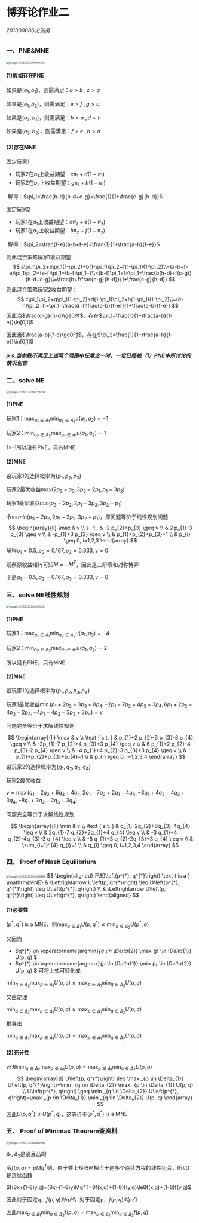 # 博弈论作业二

###### 201300086史浩男

### 一、PNE&MNE

<img src="C:\Users\Shawn\AppData\Roaming\Typora\typora-user-images\image-20230327090804102.png" alt="image-20230327090804102" style="zoom: 50%;" />

#### (1)假如存在PNE

如果是$(a_1,b_1)$，则需满足：$a> b\ ,c> g$

如果是$(a_1,b_2)$，则需满足：$e> f\ ,g> c$

如果是$(a_2,b_1)$，则需满足：$b>a\ ,d> h$

如果是$(a_2,b_2)$，则需满足：$f> e\ ,h> d$

#### (2)存在MNE

固定玩家1

- 玩家2在$b_1$上收益期望：$c\pi_1+d(1-\pi_1)$
- 玩家2在$b_2$上收益期望：$g\pi_1+h(1-\pi_1)$

​	解得：$\pi_1=\frac{h-d}{h-d+c-g}=\frac{1}{1+\frac{c-g}{h-d}}$

固定玩家2

- 玩家1在$a_1$上收益期望：$a\pi_2+e(1-\pi_2)$
- 玩家1在$a_2$上收益期望：$b\pi_2+f(1-\pi_2)$

​	解得：$\pi_2=\frac{f-e}{a-b+f-e}=\frac{1}{1+\frac{a-b}{f-e}}$

则此混合策略玩家1收益期望：
$$
a\pi_1\pi_2+e\pi_1(1-\pi_2)+b(1-\pi_1)\pi_2+f(1-\pi_1)(1-\pi_2)\\=(a-b+f-e)\pi_1\pi_2+(e-f)\pi_1+(b-f)\pi_1+f\\=(b-f)\pi_1+f=\pi_1=\frac{b(h-d)+f(c-g)}{h-d+c-g}\\=\frac{b+f\frac{c-g}{h-d}}{1+\frac{c-g}{h-d}}
$$
则此混合策略玩家2收益期望：
$$
c\pi_1\pi_2+g\pi_1(1-\pi_2)+d(1-\pi_1)\pi_2+h(1-\pi_1)(1-\pi_2)\\=(d-h)\pi_2+h=\pi_1=\frac{d+h\frac{a-b}{f-e}}{1+\frac{a-b}{f-e}}
$$
因此当$\frac{c-g}{h-d}\ge0时$，存在$\pi_1=\frac{1}{1+\frac{a-b}{f-e}}\in[0,1]$

因此当$\frac{a-b}{f-e}\ge0时$，存在$\pi_2=\frac{1}{1+\frac{a-b}{f-e}}\in[0,1]$

##### p.s.当参数不满足上述两个范围中任意之一时，一定已经被（1）PNE中所讨论的情况包含



### 二、solve NE

<img src="C:\Users\Shawn\AppData\Roaming\Typora\typora-user-images\image-20230327094228054.png" alt="image-20230327094228054" style="zoom: 50%;" />

#### (1)PNE

玩家1：$\max _{a_{1} \in A_{1}} \min _{a_{2} \in A_{2}} u\left(a_{1}, a_{2}\right)=-1$

玩家2：$\min _{a_{2} \in A_{2}}\max _{a_{1} \in A_{1}}  u\left(a_{1}, a_{2}\right)=1$

1>-1所以没有PNE，只有MNE

#### (2)MNE

设玩家1的选择概率为$\{p_1,p_2,p_3\}$

玩家2最优收益$max(2p_2-p_3,3p_3-2p_1,p_1-3p_2)$

玩家1最优收益$min(p_3-2p_2,2p_1-3p_3,3p_2-p_1)$

令$v=$$min(p_3-2p_2,2p_1-3p_3,3p_2-p_1)$，原问题等价于线性规划问题
$$
\begin{array}{ll}
\max & v \\
s . t . & -2 p_{2}+p_{3} \geq v \\
& 2 p_{1}-3 p_{3} \geq v \\
& -p_{1}+3 p_{2} \geq v \\
& p_{1}+p_{2}+p_{3}=1 \\
& p_{i} \geq 0, i=1,2,3
\end{array}
$$
解得$p_1=0.5,p_2=0.167,p_3=0.333,v=0$

观察原收益矩阵可知$M=-M^T$，因此是二阶零和对称博弈

于是$q_1=0.5,q_2=0.167,q_3=0.333,v=0$

### 三、solve NE线性规划

<img src="C:\Users\Shawn\AppData\Roaming\Typora\typora-user-images\image-20230327094310746.png" alt="image-20230327094310746" style="zoom: 50%;" />

#### (1)PNE

玩家1：$\max _{a_{1} \in A_{1}} \min _{a_{2} \in A_{2}} u\left(a_{1}, a_{2}\right)=-4$

玩家2：$\min _{a_{2} \in A_{2}}\max _{a_{1} \in A_{1}}  u\left(a_{1}, a_{2}\right)=2$

所以没有PNE，只有MNE

#### (2)MNE

设玩家1的选择概率为$\{p_1,p_2,p_3,p_4\}$

玩家1最优收益$\min \left(p_{1}+2 p_{2}-3 p_{3}-8 p_{4},-2p_{1}-7 p_{2}+4 p_{3}+3 p_{4}, 6 p_{1}+2 p_{2}-4 p_{3}-2 p_{4},-4 p_{1}+4 p_{2}-3 p_{3}+3 p_{4}\right)=v$

问题完全等价于求解线性规划:

$$
\begin{array}{ll}
\max & v \\
\text { s.t. } & p_{1}+2 p_{2}-3 p_{3}-8 p_{4} \geq v \\
& -2p_{1}-7 p_{2}+4 p_{3}+3 p_{4} \geq v \\
& 6 p_{1}+2 p_{2}-4 p_{3}-2 p_{4} \geq v \\
& -4 p_{1}+4 p_{2}-3 p_{3}+3 p_{4} \geq v \\
& p_{1}+p_{2}+p_{3}+p_{4}=1 \\
& p_{i} \geq 0, i=1,2,3,4
\end{array}
$$
设玩家2的选择概率为$\{q_1,q_2,q_3,q_4\}$

玩家2最优收益

$v=\max \left(q_{1}-2q_{2}+6q_{3}+4q_{4}, 2q_{1}-7 q_{2}+2q_{1}+4 q_{4},-3 q_{1}+4 q_{2}-4q_{3}+3 q_{4},-8 q_{1}+3 q_{2}-2q_{3}+3 q_{4}\right)$

问题完全等价于求解线性规划:

$$
\begin{array}{ll}
\min & v \\
\text { s.t. } & q_{1}-2q_{2}+6q_{3}-4q_{4} \leq v \\
& 2q_{1}-7 q_{2}+2q_{1}+4 q_{4} \leq v \\
& -3 q_{1}+4 q_{2}-4q_{3}-3 q_{4} \leq v \\
& -8 q_{1}+3 q_{2}-2q_{3}+3 q_{4} \leq v \\
& \sum_{i=1}^{4} q_{i}=1 \\
& q_{i} \geq 0, i=1,2,3,4
\end{array}
$$


### 四、 Proof of Nash Equilibrium

<img src="C:\Users\Shawn\AppData\Roaming\Typora\typora-user-images\image-20230327094343456.png" alt="image-20230327094343456" style="zoom:50%;" />
$$
\begin{aligned}
已知\left(p^{*}, q^{*}\right) \text { is a } \mathrm{MNE} & \Leftrightarrow U\left(p, q^{*}\right) \leq U\left(p^{*}, q^{*}\right) \leq U\left(p^{*}, q\right) \\
& \Leftrightarrow U\left(p, q^{*}\right) \leq U\left(p^{*}, q\right)
\end{aligned}
$$

#### (1)必要性

$\left(p^{*}, q^{*}\right) \text { is a } \mathrm{MNE}$，则$\max _{p \in \Delta_{1}}U\left(p, q^{*}\right) \leq \min _{q \in \Delta_{2}}U\left(p^{*}, q\right)$

又因为

-  $q^{*} \in \operatorname{argmin}_{q \in \Delta_{2}} \max _{p \in \Delta_{1}} U(p, q) $
-  $p^{*} \in \operatorname{argmax}_{p \in \Delta_{1}} \min _{q \in \Delta_{2}} U(p, q) $
   可将上式可转化成

$\min _{q \in \Delta_{2}} \max _{p \in \Delta_{1}} U(p, q) \leq \max _{p \in \Delta_{1}} \min _{q \in \Delta_{2}} U(p, q)$

又由定理

$\min _{q \in \Delta_{2}} \max _{p \in \Delta_{1}} U(p, q) \geq \max _{p \in \Delta_{1}} \min _{q \in \Delta_{2}} U(p, q)$

推导出

$\min _{q \in \Delta_{2}} \max _{p \in \Delta_{1}} U(p, q)=\max _{p \in \Delta_{1}} \min _{q \in \Delta_{2}} U(p, q)$

#### (2)充分性

$已知\min _{q \in \Delta_{2}} \max _{p \in \Delta_{1}} U(p, q)=\max _{p \in \Delta_{1}} \min _{q \in \Delta_{2}} U(p, q)$
$$
\begin{array}{l}
U\left(p, q^{*}\right) \leq \max _{p \in \Delta_{1}} U\left(p, q^{*}\right)=\min _{q \in \Delta_{2}} \max _{p \in \Delta_{1}} U(p, q) \\
U\left(p^{*}, q\right) \geq \min _{q \in \Delta_{2}} U\left(p^{*}, q\right)=\max _{p \in \Delta_{1}} \min _{q \in \Delta_{2}} U(p, q)
\end{array}
$$
因此$U\left(p, q^{*}\right) \leq U\left(p^{*}, q\right)$，这等价于$\left(p^{*}, q^{*}\right) \text { is a } \mathrm{MNE}$



### 五、 Proof of Minimax Theorem查资料

<img src="C:\Users\Shawn\AppData\Roaming\Typora\typora-user-images\image-20230327094402816.png" alt="image-20230327094402816" style="zoom:50%;" />

$\Delta_{1},\Delta_{2}$是紧且凸的

令$f(p,q)=pMq^T$则，由于乘上矩阵M相当于是多个连续方程的线性组合，所以f是连续函数

$f(θx+(1-θ)y,q)=(θx+(1-θ)y)Mq^T=θf(x,q)+(1-θ)f(y,q)\leθf(x,q)+(1-θ)f(y,q)$

因此对于固定q，$f(p,q)对q凹$，对于固定p，$f(p,q)对p凸$

因此$\max _{p \in \Delta_{1}} \min _{q \in \Delta_{2}} f(p, q)=\max _{p \in \Delta_{1}} \min _{q \in \Delta_{2}} f(p, q)$



